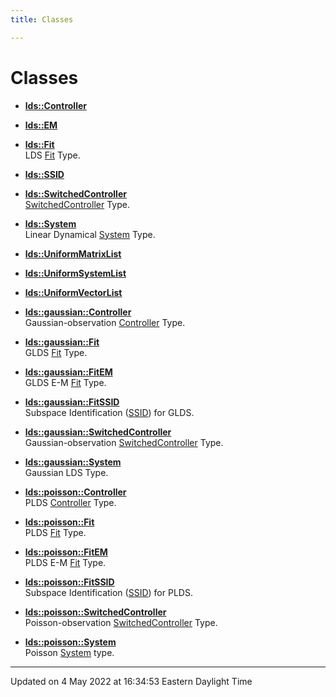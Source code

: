 ```yaml
---
title: Classes

---
```


# Classes

















- **[lds::Controller](/lds-ctrl-est/docs/api/classes/classlds_1_1controller/)** 



- **[lds::EM](/lds-ctrl-est/docs/api/classes/classlds_1_1em/)** 



- **[lds::Fit](/lds-ctrl-est/docs/api/classes/classlds_1_1fit/)** <br>LDS [Fit]() Type. 



- **[lds::SSID](/lds-ctrl-est/docs/api/classes/classlds_1_1ssid/)** 



- **[lds::SwitchedController](/lds-ctrl-est/docs/api/classes/classlds_1_1switchedcontroller/)** <br>[SwitchedController]() Type. 



- **[lds::System](/lds-ctrl-est/docs/api/classes/classlds_1_1system/)** <br>Linear Dynamical [System]() Type. 



- **[lds::UniformMatrixList](/lds-ctrl-est/docs/api/classes/classlds_1_1uniformmatrixlist/)** 



- **[lds::UniformSystemList](/lds-ctrl-est/docs/api/classes/classlds_1_1uniformsystemlist/)** 



- **[lds::UniformVectorList](/lds-ctrl-est/docs/api/classes/classlds_1_1uniformvectorlist/)** 






- **[lds::gaussian::Controller](/lds-ctrl-est/docs/api/classes/classlds_1_1gaussian_1_1controller/)** <br>Gaussian-observation [Controller]() Type. 



- **[lds::gaussian::Fit](/lds-ctrl-est/docs/api/classes/classlds_1_1gaussian_1_1fit/)** <br>GLDS [Fit]() Type. 



- **[lds::gaussian::FitEM](/lds-ctrl-est/docs/api/classes/classlds_1_1gaussian_1_1fitem/)** <br>GLDS E-M [Fit](/lds-ctrl-est/docs/api/classes/classlds_1_1gaussian_1_1fit/) Type. 



- **[lds::gaussian::FitSSID](/lds-ctrl-est/docs/api/classes/classlds_1_1gaussian_1_1fitssid/)** <br>Subspace Identification ([SSID](/lds-ctrl-est/docs/api/classes/classlds_1_1ssid/)) for GLDS. 



- **[lds::gaussian::SwitchedController](/lds-ctrl-est/docs/api/classes/classlds_1_1gaussian_1_1switchedcontroller/)** <br>Gaussian-observation [SwitchedController]() Type. 



- **[lds::gaussian::System](/lds-ctrl-est/docs/api/classes/classlds_1_1gaussian_1_1system/)** <br>Gaussian LDS Type. 









- **[lds::poisson::Controller](/lds-ctrl-est/docs/api/classes/classlds_1_1poisson_1_1controller/)** <br>PLDS [Controller]() Type. 



- **[lds::poisson::Fit](/lds-ctrl-est/docs/api/classes/classlds_1_1poisson_1_1fit/)** <br>PLDS [Fit]() Type. 



- **[lds::poisson::FitEM](/lds-ctrl-est/docs/api/classes/classlds_1_1poisson_1_1fitem/)** <br>PLDS E-M [Fit](/lds-ctrl-est/docs/api/classes/classlds_1_1poisson_1_1fit/) Type. 



- **[lds::poisson::FitSSID](/lds-ctrl-est/docs/api/classes/classlds_1_1poisson_1_1fitssid/)** <br>Subspace Identification ([SSID](/lds-ctrl-est/docs/api/classes/classlds_1_1ssid/)) for PLDS. 



- **[lds::poisson::SwitchedController](/lds-ctrl-est/docs/api/classes/classlds_1_1poisson_1_1switchedcontroller/)** <br>Poisson-observation [SwitchedController]() Type. 



- **[lds::poisson::System](/lds-ctrl-est/docs/api/classes/classlds_1_1poisson_1_1system/)** <br>Poisson [System]() type. 










-------------------------------

Updated on  4 May 2022 at 16:34:53 Eastern Daylight Time
